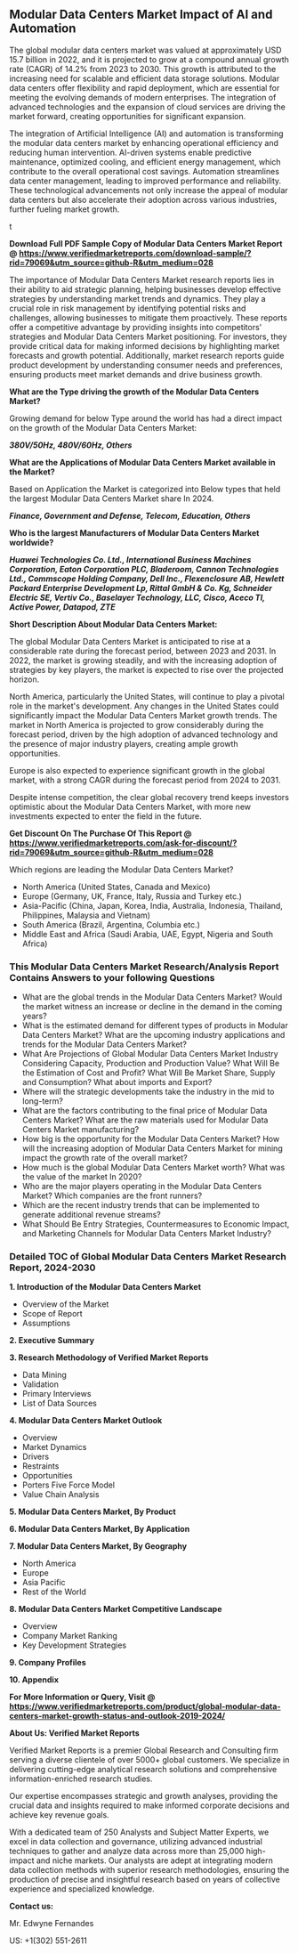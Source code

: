 <h2>Modular Data Centers Market Impact of AI and Automation</h2><p>The global modular data centers market was valued at approximately USD 15.7 billion in 2022, and it is projected to grow at a compound annual growth rate (CAGR) of 14.2% from 2023 to 2030. This growth is attributed to the increasing need for scalable and efficient data storage solutions. Modular data centers offer flexibility and rapid deployment, which are essential for meeting the evolving demands of modern enterprises. The integration of advanced technologies and the expansion of cloud services are driving the market forward, creating opportunities for significant expansion.</p><p>The integration of Artificial Intelligence (AI) and automation is transforming the modular data centers market by enhancing operational efficiency and reducing human intervention. AI-driven systems enable predictive maintenance, optimized cooling, and efficient energy management, which contribute to the overall operational cost savings. Automation streamlines data center management, leading to improved performance and reliability. These technological advancements not only increase the appeal of modular data centers but also accelerate their adoption across various industries, further fueling market growth.</p>t</p><p id="" class=""><strong>Download Full PDF Sample Copy of Modular Data Centers Market Report @ <a href="https://www.verifiedmarketreports.com/download-sample/?rid=79069&utm_source=github-R&utm_medium=028" target="_blank">https://www.verifiedmarketreports.com/download-sample/?rid=79069&utm_source=github-R&utm_medium=028</a></strong></p><p>The importance of&nbsp;Modular Data Centers Market research reports lies in their ability to aid strategic planning, helping businesses develop effective strategies by understanding market trends and dynamics. They play a crucial role in risk management by identifying potential risks and challenges, allowing businesses to mitigate them proactively. These reports offer a competitive advantage by providing insights into competitors' strategies and Modular Data Centers Market positioning. For investors, they provide critical data for making informed decisions by highlighting market forecasts and growth potential. Additionally, market research reports guide product development by understanding consumer needs and preferences, ensuring products meet market demands and drive business growth.</p><p><strong>What are the&nbsp;Type driving the growth of the Modular Data Centers Market?</strong></p><p id="" class="">Growing demand for below Type around the world has had a direct impact on the growth of the Modular Data Centers Market:</p><em><strong>380V/50Hz, 480V/60Hz, Others</strong></em></p><strong>What are the&nbsp;Applications&nbsp;of Modular Data Centers Market available in the Market?</strong></p><p id="" class="">Based on Application the Market is categorized into Below types that held the largest Modular Data Centers Market share In 2024.</p><em><strong>Finance, Government and Defense, Telecom, Education, Others</strong></em></p><strong>Who is the largest Manufacturers of Modular Data Centers Market worldwide?</strong></p><p><em><strong>Huawei Technologies Co. Ltd., International Business Machines Corporation, Eaton Corporation PLC, Bladeroom, Cannon Technologies Ltd., Commscope Holding Company, Dell Inc., Flexenclosure AB, Hewlett Packard Enterprise Development Lp, Rittal GmbH & Co. Kg, Schneider Electric SE, Vertiv Co., Baselayer Technology, LLC, Cisco, Aceco TI, Active Power, Datapod, ZTE</strong></em></p><p id="" class=""><strong>Short Description About Modular Data Centers Market:</strong></p><p>The global Modular Data Centers Market is anticipated to rise at a considerable rate during the forecast period, between 2023 and 2031. In 2022, the market is growing steadily, and with the increasing adoption of strategies by key players, the market is expected to rise over the projected horizon.</p><p>North America, particularly the United States, will continue to play a pivotal role in the market's development. Any changes in the United States could significantly impact the Modular Data Centers Market growth trends. The market in North America is projected to grow considerably during the forecast period, driven by the high adoption of advanced technology and the presence of major industry players, creating ample growth opportunities.</p><p>Europe is also expected to experience significant growth in the global market, with a strong CAGR during the forecast period from 2024 to 2031.</p><p>Despite intense competition, the clear global recovery trend keeps investors optimistic about the Modular Data Centers Market, with more new investments expected to enter the field in the future.</p><p id="" class=""><strong>Get Discount On The Purchase Of This Report @ <a href="https://www.verifiedmarketreports.com/ask-for-discount/?rid=79069&utm_source=github-R&utm_medium=028" target="_blank">https://www.verifiedmarketreports.com/ask-for-discount/?rid=79069&utm_source=github-R&utm_medium=028</a></strong></p>Which regions are leading the Modular Data Centers Market?</p><ul><li>North America (United States, Canada and Mexico)</li><li>Europe (Germany, UK, France, Italy, Russia and Turkey etc.)</li><li>Asia-Pacific (China, Japan, Korea, India, Australia, Indonesia, Thailand, Philippines, Malaysia and Vietnam)</li><li>South America (Brazil, Argentina, Columbia etc.)</li><li>Middle East and Africa (Saudi Arabia, UAE, Egypt, Nigeria and South Africa)</li></ul><h3 id="" class="">This Modular Data Centers Market Research/Analysis Report Contains Answers to your following Questions</h3><ul><li>What are the global trends in the Modular Data Centers Market? Would the market witness an increase or decline in the demand in the coming years?</li><li>What is the estimated demand for different types of products in Modular Data Centers Market? What are the upcoming industry applications and trends for the Modular Data Centers Market?</li><li>What Are Projections of Global Modular Data Centers Market Industry Considering Capacity, Production and Production Value? What Will Be the Estimation of Cost and Profit? What Will Be Market Share, Supply and Consumption? What about imports and Export?</li><li>Where will the strategic developments take the industry in the mid to long-term?</li><li>What are the factors contributing to the final price of Modular Data Centers Market? What are the raw materials used for Modular Data Centers Market manufacturing?</li><li>How big is the opportunity for the Modular Data Centers Market? How will the increasing adoption of Modular Data Centers Market for mining impact the growth rate of the overall market?</li><li>How much is the global Modular Data Centers Market worth? What was the value of the market In 2020?</li><li>Who are the major players operating in the Modular Data Centers Market? Which companies are the front runners?</li><li>Which are the recent industry trends that can be implemented to generate additional revenue streams?</li><li>What Should Be Entry Strategies, Countermeasures to Economic Impact, and Marketing Channels for Modular Data Centers Market Industry?</li></ul><h3 id="" class="">Detailed TOC of Global Modular Data Centers Market Research Report, 2024-2030</h3><p id="" class=""><strong>1. Introduction of the Modular Data Centers Market</strong></p><ul><li>Overview of the Market</li><li>Scope of Report</li><li>Assumptions</li></ul><p id="" class=""><strong>2. Executive Summary</strong></p><p id="" class=""><strong>3. Research Methodology of Verified Market Reports</strong></p><ul><li>Data Mining</li><li>Validation</li><li>Primary Interviews</li><li>List of Data Sources</li></ul><p id="" class=""><strong>4. Modular Data Centers Market Outlook</strong></p><ul><li>Overview</li><li>Market Dynamics</li><li>Drivers</li><li>Restraints</li><li>Opportunities</li><li>Porters Five Force Model</li><li>Value Chain Analysis</li></ul><p id="" class=""><strong>5. Modular Data Centers Market, By Product</strong></p><p id="" class=""><strong>6. Modular Data Centers Market, By Application</strong></p><p id="" class=""><strong>7. Modular Data Centers Market, By Geography</strong></p><ul><li>North America</li><li>Europe</li><li>Asia Pacific</li><li>Rest of the World</li></ul><p id="" class=""><strong>8. Modular Data Centers Market Competitive Landscape</strong></p><ul><li>Overview</li><li>Company Market Ranking</li><li>Key Development Strategies</li></ul><p id="" class=""><strong>9. Company Profiles</strong></p><p id="" class=""><strong>10. Appendix</strong></p><p id="" class=""><strong>For More Information or Query, Visit @ <a href="https://www.verifiedmarketreports.com/product/global-modular-data-centers-market-growth-status-and-outlook-2019-2024/" target="_blank">https://www.verifiedmarketreports.com/product/global-modular-data-centers-market-growth-status-and-outlook-2019-2024/</a></strong></p><p id="" class=""><strong>About Us: Verified Market Reports</strong></p><p id="" class="">Verified Market Reports is a premier Global Research and Consulting firm serving a diverse clientele of over 5000+ global customers. We specialize in delivering cutting-edge analytical research solutions and comprehensive information-enriched research studies.</p><p id="" class="">Our expertise encompasses strategic and growth analyses, providing the crucial data and insights required to make informed corporate decisions and achieve key revenue goals.</p><p id="" class="">With a dedicated team of 250 Analysts and Subject Matter Experts, we excel in data collection and governance, utilizing advanced industrial techniques to gather and analyze data across more than 25,000 high-impact and niche markets. Our analysts are adept at integrating modern data collection methods with superior research methodologies, ensuring the production of precise and insightful research based on years of collective experience and specialized knowledge.</p><p id="" class=""><strong>Contact us:</strong></p><p id="" class="">Mr. Edwyne Fernandes</p><p id="" class="">US: +1(302) 551-2611</p>
